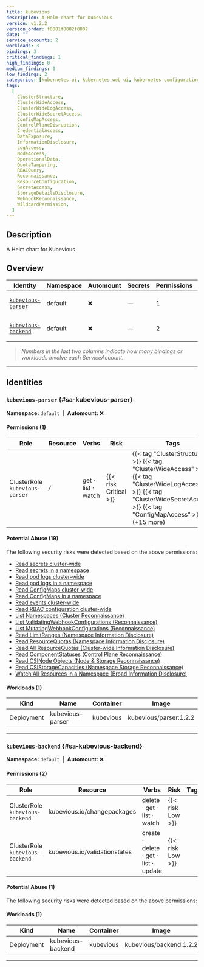 ```yaml
---
title: kubevious
description: A Helm chart for Kubevious
version: v1.2.2
version_order: f0001f0002f0002
date: ""
service_accounts: 2
workloads: 3
bindings: 3
critical_findings: 1
high_findings: 0
medium_findings: 0
low_findings: 2
categories: [kubernetes ui, kubernetes web ui, kubernetes configuration checker, kubernetes validator]
tags:
  [
    ClusterStructure,
    ClusterWideAccess,
    ClusterWideLogAccess,
    ClusterWideSecretAccess,
    ConfigMapAccess,
    ControlPlaneDisruption,
    CredentialAccess,
    DataExposure,
    InformationDisclosure,
    LogAccess,
    NodeAccess,
    OperationalData,
    QuotaTampering,
    RBACQuery,
    Reconnaissance,
    ResourceConfiguration,
    SecretAccess,
    StorageDetailsDisclosure,
    WebhookReconnaissance,
    WildcardPermission,
  ]
---
```


## Description

A Helm chart for Kubevious

## Overview

| Identity                                     | Namespace | Automount | Secrets | Permissions | Workloads | Risk                    |
| -------------------------------------------- | --------- | --------- | ------- | ----------- | --------- | ----------------------- |
| [`kubevious-parser`](#sa-kubevious-parser)   | default   | ❌        | —       | 1           | 1         | {{< risk "Critical" >}} |
| [`kubevious-backend`](#sa-kubevious-backend) | default   | ❌        | —       | 2           | 1         | {{< risk "Low" >}}      |

> _Numbers in the last two columns indicate how many bindings or workloads involve each ServiceAccount._

---

## Identities

### `kubevious-parser` {#sa-kubevious-parser}

**Namespace:** `default` &nbsp;|&nbsp; **Automount:** ❌

#### Permissions (1)

| Role                           | Resource | Verbs              | Risk                  | Tags                                                                                                                                                                             |
| ------------------------------ | -------- | ------------------ | --------------------- | -------------------------------------------------------------------------------------------------------------------------------------------------------------------------------- |
| ClusterRole `kubevious-parser` | _/_      | get · list · watch | {{< risk Critical >}} | {{< tag "ClusterStructure" >}} {{< tag "ClusterWideAccess" >}} {{< tag "ClusterWideLogAccess" >}} {{< tag "ClusterWideSecretAccess" >}} {{< tag "ConfigMapAccess" >}} (+15 more) |

#### Potential Abuse (19)

The following security risks were detected based on the above permissions:

- [Read secrets cluster-wide](/rules/1010)
- [Read secrets in a namespace](/rules/1011)
- [Read pod logs cluster-wide](/rules/1018)
- [Read pod logs in a namespace](/rules/1019)
- [Read ConfigMaps cluster-wide](/rules/1022)
- [Read ConfigMaps in a namespace](/rules/1023)
- [Read events cluster-wide](/rules/1070)
- [Read RBAC configuration cluster-wide](/rules/1077)
- [List Namespaces (Cluster Reconnaissance)](/rules/1082)
- [List ValidatingWebhookConfigurations (Reconnaissance)](/rules/1083)
- [List MutatingWebhookConfigurations (Reconnaissance)](/rules/1084)
- [Read LimitRanges (Namespace Information Disclosure)](/rules/1087)
- [Read ResourceQuotas (Namespace Information Disclosure)](/rules/1088)
- [Read All ResourceQuotas (Cluster-wide Information Disclosure)](/rules/1089)
- [Read ComponentStatuses (Control Plane Reconnaissance)](/rules/1095)
- [Read CSINode Objects (Node & Storage Reconnaissance)](/rules/1100)
- [Read CSIStorageCapacities (Namespace Storage Reconnaissance)](/rules/1101)
- [Watch All Resources in a Namespace (Broad Information Disclosure)](/rules/1103)

#### Workloads (1)

| Kind       | Name             | Container | Image                  |
| ---------- | ---------------- | --------- | ---------------------- |
| Deployment | kubevious-parser | kubevious | kubevious/parser:1.2.2 |

---

### `kubevious-backend` {#sa-kubevious-backend}

**Namespace:** `default` &nbsp;|&nbsp; **Automount:** ❌

#### Permissions (2)

| Role                            | Resource                      | Verbs                                 | Risk             | Tags |
| ------------------------------- | ----------------------------- | ------------------------------------- | ---------------- | ---- |
| ClusterRole `kubevious-backend` | kubevious.io/changepackages   | delete · get · list · watch           | {{< risk Low >}} |      |
| ClusterRole `kubevious-backend` | kubevious.io/validationstates | create · delete · get · list · update | {{< risk Low >}} |      |

#### Potential Abuse (1)

The following security risks were detected based on the above permissions:

#### Workloads (1)

| Kind       | Name              | Container | Image                   |
| ---------- | ----------------- | --------- | ----------------------- |
| Deployment | kubevious-backend | kubevious | kubevious/backend:1.2.2 |

---
